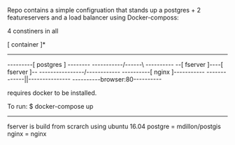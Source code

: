 Repo contains a simple configruation that stands up a postgres + 2 featureservers and a load balancer using Docker-composs:

4 constiners in all

[ container ]*

------------------------------
---------[ postgres ] -------- 
-----------/------\ ----------
--[ fserver ]----[ fserver ]--
-----------\-----/------------
----------[ nginx ]-----------
-------------||---------------
----------browser:80----------


requires docker to be installed. 

To run:
$ docker-compose up

------
fserver is build from scrarch using ubuntu 16.04
postgre = mdillon/postgis
nginx = nginx
